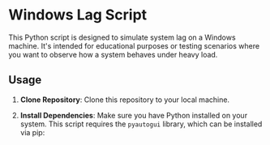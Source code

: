 # Windows Lag Script

This Python script is designed to simulate system lag on a Windows machine. It's intended for educational purposes or testing scenarios where you want to observe how a system behaves under heavy load.

## Usage

1. **Clone Repository**: Clone this repository to your local machine.

2. **Install Dependencies**: Make sure you have Python installed on your system. This script requires the `pyautogui` library, which can be installed via pip:

